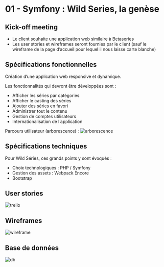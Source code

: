 # 01 - Symfony : Wild Series, la genèse

## Kick-off meeting

- Le client souhaite une application web similaire à Betaseries
- Les user stories et wireframes seront fournies par le client (sauf le wireframe de la page d’accueil pour lequel il nous laisse carte blanche)

## Spécifications fonctionnelles

Création d’une application web responsive et dynamique.

Les fonctionnalités qui devront être développées sont :

- Afficher les séries par catégories
- Afficher le casting des séries
- Ajouter des séries en favori
- Administrer tout le contenu
- Gestion de comptes utilisateurs
- Internationalisation de l’application

Parcours utilisateur (arborescence) :
![arborescence](http://images.innoveduc.fr/symfony4/genese/arborescence_series.png)

## Spécifications techniques

Pour Wild Séries, ces grands points y sont évoqués :

- Choix technologiques : PHP / Symfony
- Gestion des assets : Webpack Encore
- Bootstrap

## User stories

![trello](http://images.innoveduc.fr/symfony4/genese/trello1.png)

## Wireframes

![wireframe](http://images.innoveduc.fr/symfony4/genese/wireframe-1.png)

## Base de données

![db](http://images.innoveduc.fr/symfony4/QuickDBD-Sytmfony4%20Quests.png)
